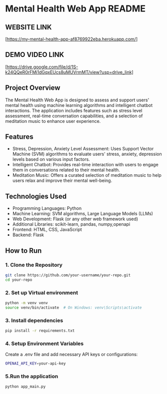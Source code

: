 # Mental Health Web App README



## WEBSITE LINK
[https://my-mental-health-app-af8769922eba.herokuapp.com/]


## DEMO VIDEO LINK
[https://drive.google.com/file/d/1S-k24QQeR0rFMi1dGqxEUcs8uMUVrmMT/view?usp=drive_link]

## Project Overview
The Mental Health Web App is designed to assess and support users' mental health using machine learning algorithms and intelligent chatbot interactions. The application includes features such as stress level assessment, real-time conversation capabilities, and a selection of meditation music to enhance user experience.

## Features
* Stress, Depression, Anxiety Level Assessment: Uses Support Vector Machine (SVM) algorithms to evaluate users' stress, anxiety, depression levels based on various input factors.
* Intelligent Chatbot: Provides real-time interaction with users to engage them in conversations related to their mental health.
* Meditation Music: Offers a curated selection of meditation music to help users relax and improve their mental well-being.

## Technologies Used
* Programming Languages: Python
* Machine Learning: SVM algorithms, Large Language Models (LLMs)
* Web Development: Flask (or any other web framework used)
* Additional Libraries: scikit-learn, pandas, numpy,openapi
* Frontend: HTML, CSS, JavaScript
* Backend: Flask


## How to Run  

### 1. Clone the Repository  
```sh
git clone https://github.com/your-username/your-repo.git
cd your-repo
```

### 2. Set up Virtual environment
```sh
python -m venv venv
source venv/bin/activate  # On Windows: venv\Scripts\activate
```

### 3. Install dependencies
```sh
pip install -r requirements.txt
```

### 4. Setup Environment Variables
Create a .env file and add necessary API keys or configurations:

```sh
OPENAI_API_KEY=your-api-key
```


### 5.Run the application 

```sh
python app_main.py
```